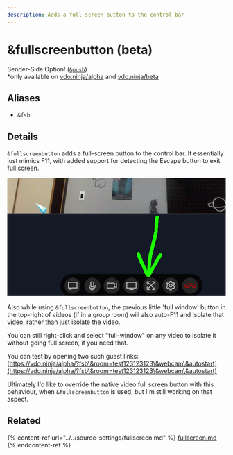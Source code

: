 ```yaml
---
description: Adds a full-screen button to the control bar
---
```


# \&fullscreenbutton (beta)

Sender-Side Option! ([`&push`](../../source-settings/push.md))\
\*only available on [vdo.ninja/alpha](https://vdo.ninja/alpha/) and [vdo.ninja/beta](https://vdo.ninja/beta/)

## Aliases

* `&fsb`

## Details

`&fullscreenbutton` adds a full-screen button to the control bar. It essentially just mimics F11, with added support for detecting the Escape button to exit full screen.

![](../../.gitbook/assets/image.png)

Also while using `&fullscreenbutton`, the previous little 'full window' button in the top-right of videos (if in a group room) will also auto-F11 and isolate that video, rather than just isolate the video.

You can still right-click and select "full-window" on any video to isolate it without going full screen, if you need that.

You can test by opening two such guest links:\
[https://vdo.ninja/alpha/?fsb\&room=test123123123\&webcam\&autostart](https://vdo.ninja/alpha/?fsb\&room=test123123123\&webcam\&autostart)

Ultimately I'd like to override the native video full screen button with this behaviour, when `&fullscreenbutton` is used, but I'm still working on that aspect.

## Related

{% content-ref url="../../source-settings/fullscreen.md" %}
[fullscreen.md](../../source-settings/fullscreen.md)
{% endcontent-ref %}
